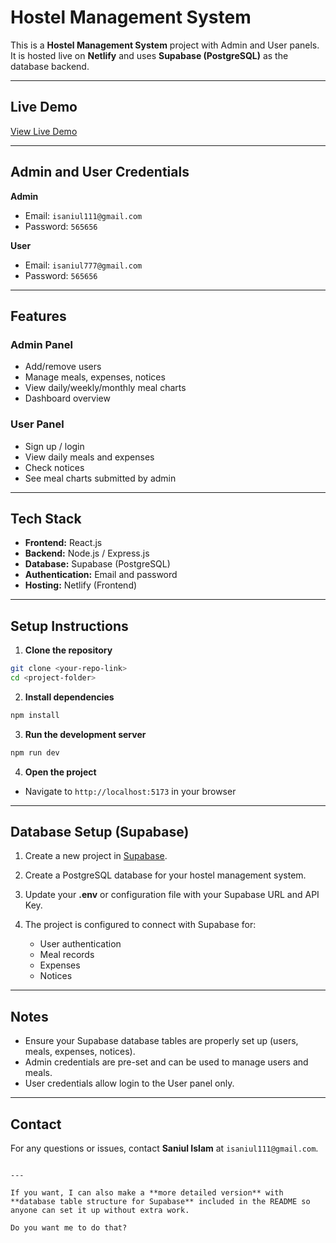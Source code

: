 # Hostel Management System

This is a **Hostel Management System** project with Admin and User panels. It is hosted live on **Netlify** and uses **Supabase (PostgreSQL)** as the database backend.

---

## Live Demo

[View Live Demo](https://golden-melomakarona-175f77.netlify.app/login)

---

## Admin and User Credentials

**Admin**  
- Email: `isaniul111@gmail.com`  
- Password: `565656`  

**User**  
- Email: `isaniul777@gmail.com`  
- Password: `565656`  

---

## Features

### Admin Panel
- Add/remove users
- Manage meals, expenses, notices
- View daily/weekly/monthly meal charts
- Dashboard overview

### User Panel
- Sign up / login
- View daily meals and expenses
- Check notices
- See meal charts submitted by admin

---

## Tech Stack

- **Frontend:** React.js  
- **Backend:** Node.js / Express.js  
- **Database:** Supabase (PostgreSQL)  
- **Authentication:** Email and password  
- **Hosting:** Netlify (Frontend)  

---

## Setup Instructions

1. **Clone the repository**
```bash
git clone <your-repo-link>
cd <project-folder>
````

2. **Install dependencies**

```bash
npm install
```

3. **Run the development server**

```bash
npm run dev
```

4. **Open the project**

* Navigate to `http://localhost:5173` in your browser

---

## Database Setup (Supabase)

1. Create a new project in [Supabase](https://supabase.com/).
2. Create a PostgreSQL database for your hostel management system.
3. Update your **.env** or configuration file with your Supabase URL and API Key.
4. The project is configured to connect with Supabase for:

   * User authentication
   * Meal records
   * Expenses
   * Notices

---

## Notes

* Ensure your Supabase database tables are properly set up (users, meals, expenses, notices).
* Admin credentials are pre-set and can be used to manage users and meals.
* User credentials allow login to the User panel only.

---

## Contact

For any questions or issues, contact **Saniul Islam** at `isaniul111@gmail.com`.

```

---

If you want, I can also make a **more detailed version** with **database table structure for Supabase** included in the README so anyone can set it up without extra work.  

Do you want me to do that?
```
